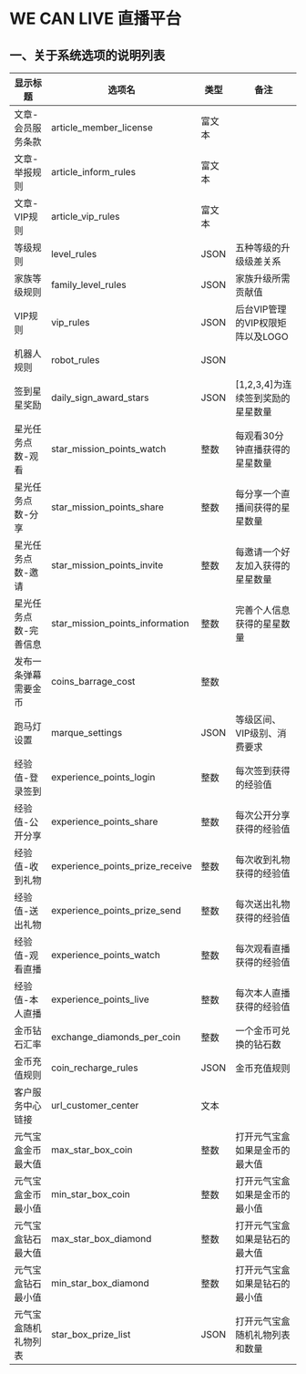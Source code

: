 WE CAN LIVE 直播平台
====================


一、关于系统选项的说明列表
--------------------------

| 显示标题              | 选项名                          | 类型     |   备注                             |
|-----------------------|---------------------------------|----------|------------------------------------|
| 文章-会员服务条款     | article_member_license          | 富文本   |                                    |
| 文章-举报规则         | article_inform_rules            | 富文本   |                                    |
| 文章-VIP规则          | article_vip_rules               | 富文本   |                                    |
| 等级规则              | level_rules                     | JSON     | 五种等级的升级级差关系             |
| 家族等级规则          | family_level_rules              | JSON     | 家族升级所需贡献值
| VIP规则               | vip_rules                       | JSON     | 后台VIP管理的VIP权限矩阵以及LOGO   |
| 机器人规则            | robot_rules                     | JSON     |                                    |
| 签到星星奖励          | daily_sign_award_stars          | JSON     | [1,2,3,4]为连续签到奖励的星星数量  |
| 星光任务点数-观看     | star_mission_points_watch       | 整数     | 每观看30分钟直播获得的星星数量     |
| 星光任务点数-分享     | star_mission_points_share       | 整数     | 每分享一个直播间获得的星星数量     |
| 星光任务点数-邀请     | star_mission_points_invite      | 整数     | 每邀请一个好友加入获得的星星数量   |
| 星光任务点数-完善信息 | star_mission_points_information | 整数     | 完善个人信息获得的星星数量         |
| 发布一条弹幕需要金币  | coins_barrage_cost              | 整数     |                                    |
| 跑马灯设置            | marque_settings                 | JSON     | 等级区间、VIP级别、消费要求        |
| 经验值-登录签到       | experience_points_login         | 整数     | 每次签到获得的经验值               |
| 经验值-公开分享       | experience_points_share         | 整数     | 每次公开分享获得的经验值           |
| 经验值-收到礼物       | experience_points_prize_receive | 整数     | 每次收到礼物获得的经验值           |
| 经验值-送出礼物       | experience_points_prize_send    | 整数     | 每次送出礼物获得的经验值           |
| 经验值-观看直播       | experience_points_watch         | 整数     | 每次观看直播获得的经验值           |
| 经验值-本人直播       | experience_points_live          | 整数     | 每次本人直播获得的经验值           |
| 金币钻石汇率          | exchange_diamonds_per_coin      | 整数     | 一个金币可兑换的钻石数             |
| 金币充值规则          | coin_recharge_rules             | JSON     | 金币充值规则                       |
| 客户服务中心链接      | url_customer_center             | 文本     |                                    |
| 元气宝盒金币最大值     | max_star_box_coin               | 整数     | 打开元气宝盒如果是金币的最大值
| 元气宝盒金币最小值     | min_star_box_coin               | 整数     | 打开元气宝盒如果是金币的最小值
| 元气宝盒钻石最大值     | max_star_box_diamond            | 整数     | 打开元气宝盒如果是钻石的最大值
| 元气宝盒钻石最小值     | min_star_box_diamond            | 整数     | 打开元气宝盒如果是钻石的最小值
| 元气宝盒随机礼物列表   | star_box_prize_list             | JSON     | 打开元气宝盒随机礼物列表和数量